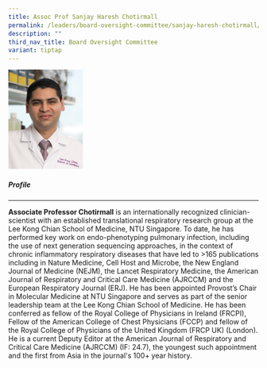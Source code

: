 ```yaml
---
title: Assoc Prof Sanjay Haresh Chotirmall
permalink: /leaders/board-oversight-committee/sanjay-haresh-chotirmall/
description: ""
third_nav_title: Board Oversight Committee
variant: tiptap
---
```

<div class="isomer-image-wrapper"><img style="width:150px" height="auto" width="100%" src="/images/Leaders/sanjay haresh chotirmall.png"></div><h5>Profile</h5><hr><p><strong>Associate Professor Chotirmall</strong> is an internationally recognized clinician-scientist with an established translational respiratory research group at the Lee Kong Chian School of Medicine, NTU Singapore. To date, he has performed key work on endo-phenotyping pulmonary infection, including the use of next generation sequencing approaches, in the context of chronic inflammatory respiratory diseases that have led to &gt;165 publications including in Nature Medicine,&nbsp;Cell Host and Microbe,&nbsp;the&nbsp;New England Journal of Medicine&nbsp;(NEJM),&nbsp;the Lancet Respiratory Medicine, the&nbsp;American Journal of Respiratory and Critical Care Medicine (AJRCCM) and the European Respiratory Journal (ERJ). He has been appointed Provost’s Chair in Molecular Medicine at NTU Singapore and serves as part of the senior leadership team at the Lee Kong Chian School of Medicine. He has been conferred as fellow of the Royal College of Physicians in Ireland (FRCPI), Fellow of the American College of Chest Physicians (FCCP) and fellow of the Royal College of Physicians of the United Kingdom (FRCP UK) (London). He is a current Deputy Editor at the&nbsp;American Journal of Respiratory and Critical Care Medicine&nbsp;(AJRCCM) (IF: 24.7), the youngest such appointment and the first from Asia in the journal's 100+ year history.</p>